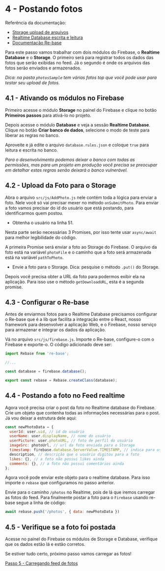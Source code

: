 # 4 - Postando fotos

Referência da documentação: 
- [Storage upload de arquivos](https://firebase.google.com/docs/storage/web/upload-files)
- [Realtime Database escrita e leitura](https://firebase.google.com/docs/database/web/read-and-write)
- [Documentação Re-base](https://github.com/tylermcginnis/re-base)

Para este passo vamos trabalhar com dois módulos do Firebase, o **Realtime Database** e o **Storage**. O primeiro será para registrar todos os dados das fotos que serão exibidas no feed. Já o segundo é onde os arquivos das fotos serão enviados e armazenados.

*Dica: na pasta `photosSample` tem várias fotos top que você pode usar para testar seu upload de fotos.*

## 4.1 - Ativando os módulos no Firebase

Primeiro acesse o módulo **Storage** no painel do Firebase e clique no botão **Primeiros passos** para ativá-lo no projeto.

Depois acesse o módulo **Database** e veja a sessão **Realtime Database**.
Clique no botão **Criar banco de dados**, selecione o modo de teste para liberar as regras no banco.

Aproveite e já edite o arquivo `database.rules.json` e coloque `true` para leitura e escrita no banco.

*Para o desenvolvimento podemos deixar o banco com todas as permissões, mas para um projeto em produção você precisa se preocupar em detalhar estas regras senão deixará o banco vulnerável.*

## 4.2 - Upload da Foto para o Storage

Abra o arquivo `src/js/AddPhoto.js` nele contém toda a lógica para enviar a foto. Nele você só vai precisar mexer no método `onSubmitPhoto`.
Para enviar a foto vamos precisar do id do usuário que está postando, para identificarmos quem postou.

- Obtenha o usuário na linha 51.

Nesta parte serão necessárias 3 Promises, por isso tente usar `async/await` para melhor legibilidade do código.

A primeira Promise será enviar a foto ao Storage do Firebase. O arquivo da foto está na variável `photoFile` e o caminho que a foto será armazenada está na variável `pathToPhoto`.

- Envie a foto para o Storage. Dica: pesquise o método `.put()` do Storage.

Depois você precisa obter a URL da foto para podermos exibir ela na aplicação. Para isso use o método `getDownloadURL`, esta é a segunda promise.

## 4.3 - Configurar o Re-base

Antes de enviarmos fotos para o Realtime Database precisamos configurar o Re-base que é a lib que facilita a integração entre o React, nosso framework para desenvolver a aplicação Web, e o Firebase, nosso serviço para armazenar e integrar os dados da aplicação.

Vá no arquivo `src/js/firebase.js`.
Importe o Re-base, configure-o com o Firebase e exporte-o.
O código adicionado deve ser:

```js
import Rebase from 're-base';

//...

const database = firebase.database();

export const rebase = Rebase.createClass(database);
```

## 4.4 - Postando a foto no Feed realtime

Agora você precisa criar o post da foto no Realtime database do Firebase.
Crie um objeto que contenha todas as informações necessárias para o post. Já vou deixar a estrutura dele aqui:

```js
const newPhotoData = {
  userId: user.uid, // id do usuário
  userName: user.displayName, // nome do usuário 
  userPicture: user.photoURL, // foto de perfil do usuário
  imageSrc: photoUrl, // url da foto enviada para o Storage
  timestamp: firebase.database.ServerValue.TIMESTAMP, // indica para usar o timestamp do servidor
  description, // descrição que o usuário digitou para a foto
  likes: {}, // a foto não possui likes ainda
  comments: {}, // a foto não possui comentários ainda
};
```

Agora você pode enviar este objeto para o realtime database. Para isso importe o `rebase` que configuramos no passo anterior.

Envie para o caminho `/photos` no Realtime, pois de lá que iremos carregar as fotos do feed. Para finalmente postar a foto para o `Firebase` usando re-base segue a linha de código:

```js
await rebase.push('/photos', { data: newPhotoData })
```

## 4.5 - Verifique se a foto foi postada

Acesse no painel do Firebase os módulos de Storage e Database, verifique que os dados estão lá e estão corretos.

Se estiver tudo certo, próximo passo vamos carregar as fotos!

[Passo 5 - Carregando feed de fotos](./passo5.md)

